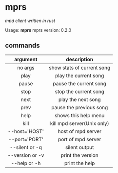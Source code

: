 # mprs

_mpd client written in rust_

Usage: **mprs** <command>
mprs version: 0.2.0

## commands

|    argument     |        description         |
| :-------------: | :------------------------: |
|     no args     | show stats of current song |
|      play       |   play the current song    |
|      pause      |   pause the current song   |
|      stop       |   stop the current song    |
|      next       |     play the next song     |
|      prev       |  pause the previous song   |
|      help       |    shows this help menu    |
|      kill       | kill mpd server(Unix only) |
|  --host='HOST'  |     host of mpd server     |
|  --port='PORT'  |     port of mpd server     |
| --silent or -q  |       silent output        |
| --version or -v |     print the version      |
|  --help or -h   |       print the help       |
